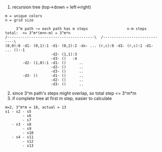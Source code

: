 1) recursion tree (top->down = left->right)
```
m = unique colors
n = grid size

     3^m path ~= each path has m steps                  n-m steps               total:  <= 3^m*(m+n-m) = 3^m*n
/----------------------------------------\  /-----------------------------\
(0,0):0 -d1- (0,1):1 -d1- (0,2):2 -dx- ... (r,c):0 -d1- (r,c):1 -d1- ... ():-1
                     -d2- (1,1):3
                     -d3- ()   :4
        -d2- (1,0):1 -d1- ()      ..
                     -d2- ()      ..
                     -d3- ()      ..
        -d3- ()      -d1- ()      ..
                     -d2- ()      ..
                     -d3- ()      ..
```

2) since 3^m path's steps might overlap, so total step <= 3^m*m
3) if complete tree at first m step, easier to calculate
```
m=2, 3^m*m = 18, actual = 13
s1 - s2 - s5 
        - s6 
        - s7
   - s3 - s8
        - s9
        - s10
   - s4 - s11
        - s12
        - s13
```
